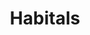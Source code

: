 ---
layout: wikipage_layout
title: Habitals
description: Meet the creatures that live here
moniker: Worldbuilding
slug: habitals
permalink: /habitals.html
categories: [root, world, personal]
order: 5
---